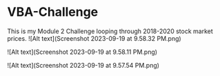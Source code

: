 # VBA-Challenge
This is my Module 2 Challenge looping through 2018-2020 stock market prices. 
![Alt text](Screenshot 2023-09-19 at 9.58.32 PM.png)


![Alt text](Screenshot 2023-09-19 at 9.58.11 PM.png)


![Alt text](Screenshot 2023-09-19 at 9.57.54 PM.png)
